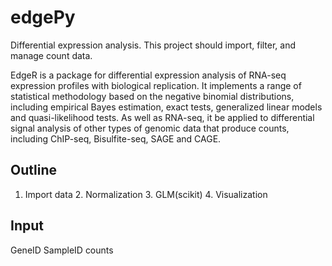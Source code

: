 # edgePy

Differential expression analysis. This project should import, filter, and manage count data. 

EdgeR is a package for differential expression analysis of RNA-seq expression profiles with biological replication. It implements a range of statistical methodology based on the negative binomial distributions, including empirical Bayes estimation, exact tests, generalized linear models and quasi-likelihood tests. As well as RNA-seq, it be applied to differential signal analysis of other types of genomic data that produce counts, including ChIP-seq, Bisulfite-seq, SAGE and CAGE.

## Outline

1. Import data 2. Normalization 3. GLM(scikit) 4. Visualization 

## Input

GeneID SampleID counts


